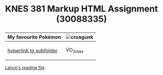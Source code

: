 # <p align="center">KNES 381 Markup HTML Assignment (30088335)</p>

My favourite Pokémon | ![croagunk](https://user-images.githubusercontent.com/123667127/217917327-d4c53cc3-1954-4aae-9410-b784113b82af.png)
--------------|-------------------------
<a href="markup-html/image.md"> hyperlink to subfolder </a>  |  <p> V&#775;O<sub>2max</sub> <p>

[Lance's readme file](readme.md) 

